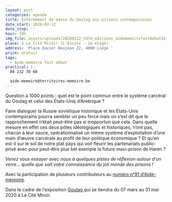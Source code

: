 ```yaml
---
layout: post
categories: agenda
title: Enfermement de masse du Goulag aux prisons contemporaines
date_start: 2020-03-12
date_stop: ''
hour: 18h
img_file: assets/uploads/20200312_tdlm_editions_aidememoirefaitdebat16_agenda.jpg
place: à La Cité Miroir (L'Escale - 2e étage)
address: 'Place Xavier Neujean 22, 4000 Liège '
price: Gratuit
tags:
  - Aide-mémoire fait débat
practical: |-
  04 232 70 60

  aide-memoire@territoires-memoire.be
---
```

Question à 1000 points : quel est le point commun entre le système carcéral du Goulag et celui des États-Unis d’Amérique ?

Faire dialoguer la Russie soviétique historique et les États-Unis contemporains pourra sembler un peu forcé mais on s’est dit que le rapprochement n’était peut-être pas si inopportun que cela. Dans quelle mesure en effet ces deux pôles idéologiques et historiques, n’ont pas, chacun à leur sauce, opérationnalisé un même système d’exploitation d’une main d’œuvre carcérale au profit de leur politique économique ? Et qu’en est-il sur le sol de notre plat pays qui voit fleurir les partenariats public-privé avec pour peut-être plus bel exemple la future maxi-prison de Haren ?

*Venez vous essayer avec nous à quelques pistes de réflexion autour d’un verre… quelle que soit votre connaissance du joli monde des prisons !*

Avec la participation de plusieurs contributeurs au [numéro n°91 d'Aide-mémoire](https://www.territoires-memoire.be/aide-memoire-91/).

Dans le cadre de l'exposition [Goulag ](http://www.citemiroir.be/fr/activite/goulag)qui se tiendra du 07 mars au 31 mai 2020 à La Cité Miroir.
